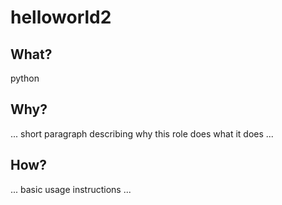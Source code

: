 # helloworld2

## What?

python

## Why?

... short paragraph describing why this role does what it does ...

## How?

... basic usage instructions ...
